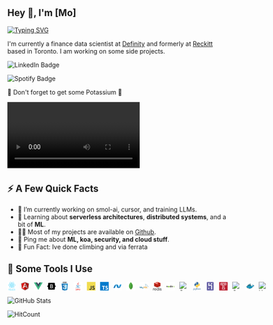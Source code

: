## Hey 👋, I'm [Mo]

<!-- (https://monuit.dev/) -->

[![Typing SVG](https://readme-typing-svg.demolab.com?font=Fira+Code&pause=1000&vCenter=true&width=435&lines=Hi%2C+I'm+Mo%2C+an+aspiring+data+scientist;I'm+really+fascinated+by+AI+and+ML;and+looking+to+expand+what+I+do;lets+connect)](https://git.io/typing-svg)

I'm currently a finance data scientist at [Definity](https://www.definityfinancial.com/) and formerly at [Reckitt](https://www.reckitt.com/) based in Toronto. I am working on some side projects.

<!-- ![Website Badge](https://img.shields.io/badge/-monuit.dev-4E69C8?style=flat-square&amp;labelColor=4E69C8&amp;logo=Firefox&amp;link=https://monuit.dev/) -->

![LinkedIn Badge](https://img.shields.io/badge/-@mo-0077B5?style=flat-square&labelColor=0077B5&logo=LinkedIn&link=https://https://www.linkedin.com/in/mo-abdulhussain/)

![Spotify Badge](https://img.shields.io/badge/-@Mo?style=flat-square&labelColor=fff&logo=Spotify&link=https://open.spotify.com/user/shititshim)

🍌 Don't forget to get some Potassium 🍌

![Gif](https://github.com/monuit/monuit/blob/main/assets/my_future_self_when_i_write_code_that_i_dont_recognize_in_one_week.mp4)

## ⚡️ A Few Quick Facts

- 🔭 I’m currently working on smol-ai, cursor, and training LLMs.
- 🧐 Learning about **serverless architectures**, **distributed systems**, and a bit of **ML**.
- 👨‍💻 Most of my projects are available on [Github](https://github.com/Spiderpig86).
- 💬 Ping me about **ML, koa, security, and cloud stuff**.
- 🎉 Fun Fact: Ive done climbing and via ferrata

## 🚀 Some Tools I Use

<div style="display: flex; flex-direction: row; align-items: center;">
  <img src="https://raw.githubusercontent.com/devicons/devicon/master/icons/react/react-original-wordmark.svg" alt="React" width="20" height="20" style="margin-right: 10px;">
  <img src="https://raw.githubusercontent.com/devicons/devicon/master/icons/angularjs/angularjs-original.svg" alt="AngularJS" width="20" height="20" style="margin-right: 10px;">
  <img src="https://raw.githubusercontent.com/devicons/devicon/master/icons/vuejs/vuejs-original.svg" alt="Vue.js" width="20" height="20" style="margin-right: 10px;">
  <img src="https://raw.githubusercontent.com/devicons/devicon/master/icons/bootstrap/bootstrap-plain.svg" alt="Bootstrap" width="20" height="20" style="margin-right: 10px;">
  <img src="https://raw.githubusercontent.com/devicons/devicon/master/icons/css3/css3-original-wordmark.svg" alt="CSS3" width="20" height="20" style="margin-right: 10px;">
  <img src="https://raw.githubusercontent.com/devicons/devicon/master/icons/java/java-original-wordmark.svg" alt="Java" width="20" height="20" style="margin-right: 10px;">
  <img src="https://raw.githubusercontent.com/devicons/devicon/master/icons/javascript/javascript-original.svg" alt="JavaScript" width="20" height="20" style="margin-right: 10px;">
  <img src="https://raw.githubusercontent.com/devicons/devicon/master/icons/typescript/typescript-original.svg" alt="TypeScript" width="20" height="20" style="margin-right: 10px;">
  <img src="https://raw.githubusercontent.com/devicons/devicon/master/icons/dot-net/dot-net-original.svg" alt=".NET" width="20" height="20" style="margin-right: 10px;">
  <img src="https://raw.githubusercontent.com/devicons/devicon/master/icons/mongodb/mongodb-original.svg" alt="MongoDB" width="20" height="20" style="margin-right: 10px;">
  <img src="https://raw.githubusercontent.com/devicons/devicon/master/icons/mysql/mysql-original-wordmark.svg" alt="MySQL" width="20" height="20" style="margin-right: 10px;">
  <img src="https://raw.githubusercontent.com/devicons/devicon/master/icons/redis/redis-original-wordmark.svg" alt="Redis" width="20" height="20" style="margin-right: 10px;">
  <img src="https://raw.githubusercontent.com/devicons/devicon/master/icons/nodejs/nodejs-original-wordmark.svg" alt="Node.js" width="20" height="20" style="margin-right: 10px;">
  <img src="https://www.vectorlogo.zone/logos/springio/springio-icon.svg" alt="Spring" width="20" height="20" style="margin-right: 10px;">
  <img src="https://raw.githubusercontent.com/devicons/devicon/master/icons/python/python-original-wordmark.svg" alt="Python" width="20" height="20" style="margin-right: 10px;">
  <img src="https://raw.githubusercontent.com/devicons/devicon/master/icons/heroku/heroku-plain.svg" alt="Heroku" width="20" height="20" style="margin-right: 10px;">
  <img src="https://raw.githubusercontent.com/devicons/devicon/master/icons/travis/travis-plain.svg" alt="Travis" width="20" height="20" style="margin-right: 10px;">
  <img src="https://www.vectorlogo.zone/logos/google_cloud/google_cloud-icon.svg" alt="GCP" width="20" height="20" style="margin-right: 10px;">
  <img src="https://raw.githubusercontent.com/devicons/devicon/master/icons/docker/docker-original.svg" alt="Docker" width="20" height="20" style="margin-right: 10px;">
  <img src="https://www.vectorlogo.zone/logos/kubernetes/kubernetes-icon.svg" alt="Kubernetes" width="20" height="20" style="margin-right: 10px;">
</div>

![GitHub Stats](https://github-readme-stats.vercel.app/api?username=monuit&show_icons=true&count_private=true)

![HitCount](https://hits.dwyl.com/monuit/monuit/monuit.svg?style=flat-square)

